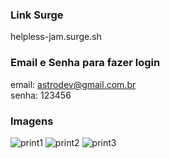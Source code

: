 ### Link Surge 
helpless-jam.surge.sh

### Email e Senha para fazer login
email: astrodev@gmail.com.br<br>
senha: 123456

### Imagens
![print1](https://user-images.githubusercontent.com/94997593/166162261-39123c6c-f1cf-4487-bb72-232db3a76024.png)
![print2](https://user-images.githubusercontent.com/94997593/166162262-c13d1fd0-a829-4d01-9b96-076fbd7c955c.png)
![print3](https://user-images.githubusercontent.com/94997593/166162263-2e9700ab-efb3-4af5-b46b-9ddb7c449883.png)
